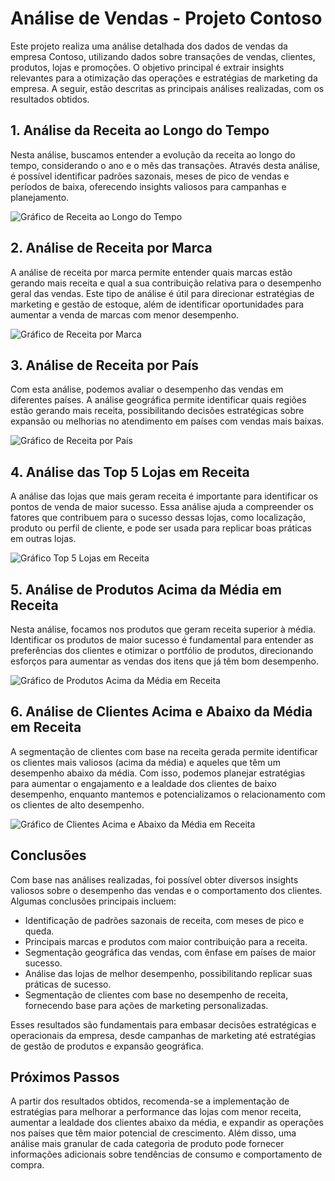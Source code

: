 # Análise de Vendas - Projeto Contoso

Este projeto realiza uma análise detalhada dos dados de vendas da empresa Contoso, utilizando dados sobre transações de vendas, clientes, produtos, lojas e promoções. O objetivo principal é extrair insights relevantes para a otimização das operações e estratégias de marketing da empresa. A seguir, estão descritas as principais análises realizadas, com os resultados obtidos.

## 1. Análise da Receita ao Longo do Tempo

Nesta análise, buscamos entender a evolução da receita ao longo do tempo, considerando o ano e o mês das transações. Através desta análise, é possível identificar padrões sazonais, meses de pico de vendas e períodos de baixa, oferecendo insights valiosos para campanhas e planejamento.

![Gráfico de Receita ao Longo do Tempo](#)  <!-- Substitua o link pela imagem gerada -->

## 2. Análise de Receita por Marca

A análise de receita por marca permite entender quais marcas estão gerando mais receita e qual a sua contribuição relativa para o desempenho geral das vendas. Este tipo de análise é útil para direcionar estratégias de marketing e gestão de estoque, além de identificar oportunidades para aumentar a venda de marcas com menor desempenho.

![Gráfico de Receita por Marca](#)  <!-- Substitua o link pela imagem gerada -->

## 3. Análise de Receita por País

Com esta análise, podemos avaliar o desempenho das vendas em diferentes países. A análise geográfica permite identificar quais regiões estão gerando mais receita, possibilitando decisões estratégicas sobre expansão ou melhorias no atendimento em países com vendas mais baixas.

![Gráfico de Receita por País](#)  <!-- Substitua o link pela imagem gerada -->

## 4. Análise das Top 5 Lojas em Receita

A análise das lojas que mais geram receita é importante para identificar os pontos de venda de maior sucesso. Essa análise ajuda a compreender os fatores que contribuem para o sucesso dessas lojas, como localização, produto ou perfil de cliente, e pode ser usada para replicar boas práticas em outras lojas.

![Gráfico Top 5 Lojas em Receita](#)  <!-- Substitua o link pela imagem gerada -->

## 5. Análise de Produtos Acima da Média em Receita

Nesta análise, focamos nos produtos que geram receita superior à média. Identificar os produtos de maior sucesso é fundamental para entender as preferências dos clientes e otimizar o portfólio de produtos, direcionando esforços para aumentar as vendas dos itens que já têm bom desempenho.

![Gráfico de Produtos Acima da Média em Receita](#)  <!-- Substitua o link pela imagem gerada -->

## 6. Análise de Clientes Acima e Abaixo da Média em Receita

A segmentação de clientes com base na receita gerada permite identificar os clientes mais valiosos (acima da média) e aqueles que têm um desempenho abaixo da média. Com isso, podemos planejar estratégias para aumentar o engajamento e a lealdade dos clientes de baixo desempenho, enquanto mantemos e potencializamos o relacionamento com os clientes de alto desempenho.

![Gráfico de Clientes Acima e Abaixo da Média em Receita](#)  <!-- Substitua o link pela imagem gerada -->

## Conclusões

Com base nas análises realizadas, foi possível obter diversos insights valiosos sobre o desempenho das vendas e o comportamento dos clientes. Algumas conclusões principais incluem:

- Identificação de padrões sazonais de receita, com meses de pico e queda.
- Principais marcas e produtos com maior contribuição para a receita.
- Segmentação geográfica das vendas, com ênfase em países de maior sucesso.
- Análise das lojas de melhor desempenho, possibilitando replicar suas práticas de sucesso.
- Segmentação de clientes com base no desempenho de receita, fornecendo base para ações de marketing personalizadas.

Esses resultados são fundamentais para embasar decisões estratégicas e operacionais da empresa, desde campanhas de marketing até estratégias de gestão de produtos e expansão geográfica.

## Próximos Passos

A partir dos resultados obtidos, recomenda-se a implementação de estratégias para melhorar a performance das lojas com menor receita, aumentar a lealdade dos clientes abaixo da média, e expandir as operações nos países que têm maior potencial de crescimento. Além disso, uma análise mais granular de cada categoria de produto pode fornecer informações adicionais sobre tendências de consumo e comportamento de compra.

